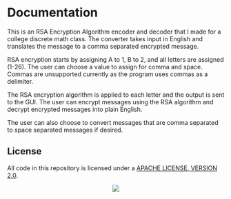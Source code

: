 # Documentation

This is an RSA Encryption Algorithm encoder and decoder that I made for a college discrete math class. The converter takes input in English and translates the message to a comma separated encrypted message. 

RSA encryption starts by assigning A to 1, B to 2, and all letters are assigned (1-26). The user can choose a value to assign for comma and space. Commas are unsupported currently as the program uses commas as a delimiter. 

The RSA encryption algorithm is applied to each letter and the output is sent to the GUI. The user can encrypt messages using the RSA algorithm and decrypt encrypted messages into plain English.

The user can also choose to convert messages that are comma separated to space separated messages if desired.

## License

All code in this repository is licensed under a [APACHE LICENSE, VERSION 2.0](LICENSE-CODE).


<p align="center">
  <img width="" height="" src="https://user-images.githubusercontent.com/110789514/211207573-2d18b736-bb81-44fe-93db-e25347e5705b.png">
</p>


